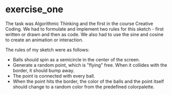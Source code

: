 # exercise_one

The task was Algorithmic Thinking and the first in the course Creative Coding. We had to formulate and implement two rules for this sketch - first written or drawn and then as code. We also had to use the sine and cosine to create an animation or interaction.

The rules of my sketch were as follows:

  - Balls should spin as a semicircle in the center of the screen.
  - Generate a random point, which is "flying" free. When it collides with the border, it should bump away.
  - The point is connected with every ball.
  - When the point hits the border, the color of the balls and the point itself should change to a random color from the predefined colorpalette.
